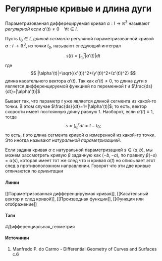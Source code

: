 # Регулярные кривые и длина дуги
Параметризованная дифферецируемая кривая $\alpha:I\rightarrow\mathbb{R}^3$ называют *регулярной* если $\alpha'(t)\ne0\quad\forall t\in I$.

Пусть $t_{0}\in I$, *длиной сегмента* регуляной параметризованной кривой $\alpha:I\rightarrow\mathbb{R}^3$, из точки $t_{0}$, называют следующий интеграл
$$
s(t)=\int_{t_{0}}^{t}|\alpha'(t)|dt
$$
где 
$$
|\alpha'(t)|=\sqrt{(x'(t))^2+(y'(t))^2+(z'(t))^2}
$$
длина касательного вектора $\alpha'(t)$. Так как $\alpha'(t)\ne0$, то длина дуги $s$ является дифференцируемой функцией по переменной $t$ и $\frac{ds}{dt}=|\alpha'(t)|$

Бывает так, что параметр $t$ уже является длиной сегмента из какой-то точки. В этом случае $\frac{ds}{dt}=1=|\alpha'(t)|$; то есть, вектор скорости имеет постоянную длину равную $1$. Наоборот, если $\alpha'(t)\equiv1$, тогда 
$$
s=\int_{t_{0}}^{t}dt=t-t_{0};
$$
то есть, $t$ это длина сегмента кривой $\alpha$ измеренной из какой-то точки. Это иногда называют *натуральной параметризацией*.

Если задана кривая $\alpha$ с натуральной параметризацией $s\in(a,b)$, мы можем рассмотреть кривую $\beta$ заданную как $(-b,-a)$, по правилу $\beta(-s)=\alpha(s)$, которая имеет тот же след что и кривая $\alpha(t)$ но описывает этот след в противоположном направлении. Говорят что эти две кривые отличаются по *ориентации*
#### Линки
 [[Параметризованная дифференцируемая кривая]],
 [[Касательный вектор и след кривой]],
 [[Производная функции]],
 [[Функция или отображение]]
#### Тэги
 #Дифференциальная_геометрия 
#### Источники
1. Manfredo P. do Carmo - Differential Geometry of Curves and Surfaces с.6